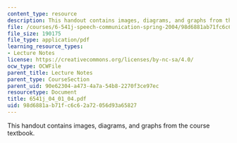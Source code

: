```yaml
---
content_type: resource
description: This handout contains images, diagrams, and graphs from the course textbook.
file: /courses/6-541j-speech-communication-spring-2004/98d6881ab71fc6c62a72056d93a65827_6541j_04_01_04.pdf
file_size: 190175
file_type: application/pdf
learning_resource_types:
- Lecture Notes
license: https://creativecommons.org/licenses/by-nc-sa/4.0/
ocw_type: OCWFile
parent_title: Lecture Notes
parent_type: CourseSection
parent_uid: 90e62304-a473-4a7a-54b8-2270f3ce97ec
resourcetype: Document
title: 6541j_04_01_04.pdf
uid: 98d6881a-b71f-c6c6-2a72-056d93a65827
---
```

This handout contains images, diagrams, and graphs from the course textbook.